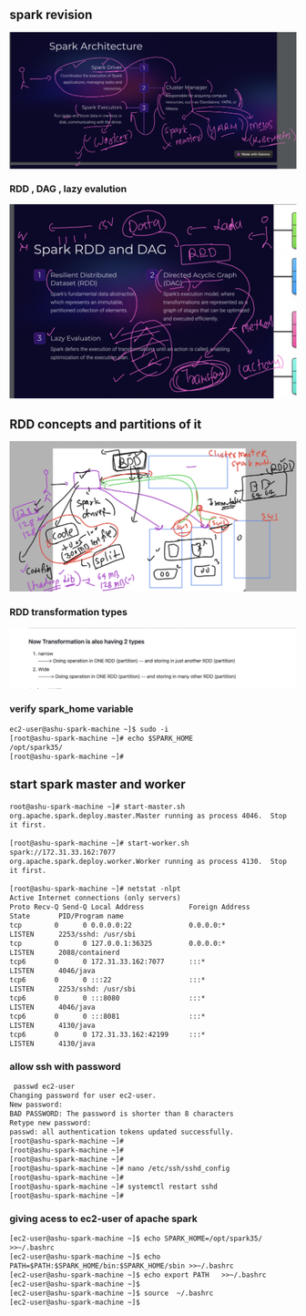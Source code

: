 ## spark revision 

<img src="rev1.png">

### RDD , DAG , lazy evalution 

<img src="rev2.png">

## RDD concepts and partitions of it 

<img src="rdd1.png">

### RDD transformation types 

<img src="rdd2.png">

### verify spark_home variable 

```
ec2-user@ashu-spark-machine ~]$ sudo -i
[root@ashu-spark-machine ~]# echo $SPARK_HOME
/opt/spark35/
[root@ashu-spark-machine ~]# 

```
## start spark master and worker 

```
root@ashu-spark-machine ~]# start-master.sh 
org.apache.spark.deploy.master.Master running as process 4046.  Stop it first.

[root@ashu-spark-machine ~]# start-worker.sh   spark://172.31.33.162:7077
org.apache.spark.deploy.worker.Worker running as process 4130.  Stop it first.

[root@ashu-spark-machine ~]# netstat -nlpt
Active Internet connections (only servers)
Proto Recv-Q Send-Q Local Address           Foreign Address         State       PID/Program name    
tcp        0      0 0.0.0.0:22              0.0.0.0:*               LISTEN      2253/sshd: /usr/sbi 
tcp        0      0 127.0.0.1:36325         0.0.0.0:*               LISTEN      2088/containerd     
tcp6       0      0 172.31.33.162:7077      :::*                    LISTEN      4046/java           
tcp6       0      0 :::22                   :::*                    LISTEN      2253/sshd: /usr/sbi 
tcp6       0      0 :::8080                 :::*                    LISTEN      4046/java           
tcp6       0      0 :::8081                 :::*                    LISTEN      4130/java           
tcp6       0      0 172.31.33.162:42199     :::*                    LISTEN      4130/java       

```

### allow ssh with password 

```
 passwd ec2-user
Changing password for user ec2-user.
New password: 
BAD PASSWORD: The password is shorter than 8 characters
Retype new password: 
passwd: all authentication tokens updated successfully.
[root@ashu-spark-machine ~]# 
[root@ashu-spark-machine ~]# 
[root@ashu-spark-machine ~]# 
[root@ashu-spark-machine ~]# nano /etc/ssh/sshd_config 
[root@ashu-spark-machine ~]# 
[root@ashu-spark-machine ~]# systemctl restart sshd 
[root@ashu-spark-machine ~]# 

```

### giving acess to ec2-user of apache spark 

```
[ec2-user@ashu-spark-machine ~]$ echo SPARK_HOME=/opt/spark35/ >>~/.bashrc 
[ec2-user@ashu-spark-machine ~]$ echo PATH=$PATH:$SPARK_HOME/bin:$SPARK_HOME/sbin >>~/.bashrc 
[ec2-user@ashu-spark-machine ~]$ echo export PATH   >>~/.bashrc 
[ec2-user@ashu-spark-machine ~]$ 
[ec2-user@ashu-spark-machine ~]$ source  ~/.bashrc 
[ec2-user@ashu-spark-machine ~]$ 

```
